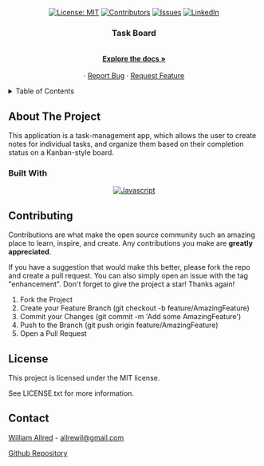 <div align="center">

  <!-- Add badges using the following format: -->
  <!-- ![Name](urlToShieldHere)(urlToGithubHere) -->

[![License: MIT](https://img.shields.io/badge/License-MIT-yellow.svg)](https://opensource.org/licenses/MIT)
[![Contributors](https://img.shields.io/github/contributors/AllredW/Task-Board.svg?style=plastic&logo=appveyor)](https://github.com/AllredW/Task-Board/graphs/contributors)
[![Issues](https://img.shields.io/github/issues/AllredW/Task-Board.svg?style=plastic&logo=appveyor)](https://github.com/AllredW/Task-Board/issues)
[![LinkedIn](https://img.shields.io/badge/-LinkedIn-black.svg?style=plastic&logo=appveyor&logo=linkedin&colorB=555)](https://linkedin.com/in/in/william-allred-6a2a522b3/)

</div>

  <h3 align="center">Task Board</h3>

  <p align="center">
 <br />
    <a href="https://github.com/AllredW/Task-Board"><strong>Explore the docs »</strong></a>
    <br />
    <br />
    <!-- TODO- add deployed link -->
    ·
    <a href="https://github.com/AllredW/Task-Board/issues">Report Bug</a>
    ·
    <a href="https://github.com/AllredW/Task-Board/issues">Request Feature</a>

  </p>
</div>

<!-- TABLE OF CONTENTS -->
<details>
  <summary>Table of Contents</summary>
  <ol>
    <li>
      <a href="#about-the-project">About The Project</a>
      <ul>
        <li><a href="#built-with">Built With</a></li>
      </ul>
    </li>
    <li>
      <a href="#getting-started">Getting Started</a>
      <ul>
        <li><a href="#installation">Installation</a></li>
      </ul>
    </li>
    <li><a href="#usage">Usage</a></li>
    <li><a href="#roadmap">Roadmap</a></li>
    <li><a href="#contributing">Contributing</a></li>
    <li><a href="#license">License</a></li>
    <li><a href="#contact">Contact</a></li>
    <li><a href="#acknowledgments">Acknowledgments</a></li>
  </ol>
</details>

<!-- ABOUT THE PROJECT -->

## About The Project

 This application is a task-management app, which allows the user to create notes for individual tasks, and organize them based on their completion status on a Kanban-style board.
   
### Built With

<div align="center">

[![Javascript](https://img.shields.io/badge/Language-JavaScript-ff0000?style=plastic&logo=JavaScript&logoWidth=10)](https://javascript.info/)

</div>

## Contributing

Contributions are what make the open source community such an amazing place to learn, inspire, and create. Any contributions you make are **greatly appreciated**.

If you have a suggestion that would make this better, please fork the repo and create a pull request. You can also simply open an issue with the tag "enhancement".
Don't forget to give the project a star! Thanks again!

1. Fork the Project
2. Create your Feature Branch (git checkout -b feature/AmazingFeature)
3. Commit your Changes (git commit -m 'Add some AmazingFeature')
4. Push to the Branch (git push origin feature/AmazingFeature)
5. Open a Pull Request

<!-- LICENSE -->

## License

This project is licensed under the MIT license.

See LICENSE.txt for more information.

<!-- CONTACT -->

## Contact

[William Allred](https://github.com/AllredW) - allrewil@gmail.com

[Github Repository](https://github.com/AllredW/Task-Board)